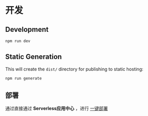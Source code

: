# 开发

## Development

```bash
npm run dev
```

## Static Generation

This will create the `dist/` directory for publishing to static hosting:

```bash
npm run generate
```

## 部署
通过直接通过 **Serverless应用中心** ，进行 [一键部署](https://fcnext.console.aliyun.com/applications/create?clone_url=https://github.com/Serverless-Devs/serverless-website.git)
